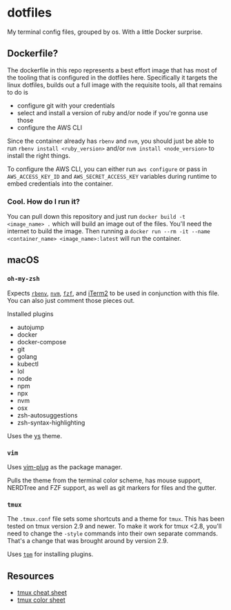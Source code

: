 # dotfiles

My terminal config files, grouped by os. With a little Docker surprise.

## Dockerfile?

The dockerfile in this repo represents a best effort image that has most of the tooling that is configured in the dotfiles here. Specifically it targets the linux dotfiles, builds out a full image with the requisite tools, all that remains to do is

- configure git with your credentials
- select and install a version of ruby and/or node if you're gonna use those
- configure the AWS CLI

Since the container already has `rbenv` and `nvm`, you should just be able to run `rbenv install <ruby_version>` and/or `nvm install <node_version>` to install the right things.

To configure the AWS CLI, you can either run `aws configure` or pass in `AWS_ACCESS_KEY_ID` and `AWS_SECRET_ACCESS_KEY` variables during runtime to embed credentials into the container.

### Cool. How do I run it?

You can pull down this repository and just run `docker build -t <image_name> .` which will build an image out of the files. You'll need the internet to build the image. Then running a `docker run --rm -it --name <container_name> <image_name>:latest` will run the container.

## macOS

### `oh-my-zsh`

Expects [`rbenv`](https://github.com/rbenv/rbenv), [`nvm`](https://github.com/nvm-sh/nvm), [`fzf`](https://github.com/junegunn/fzf), and [iTerm2](https://iterm2.com/) to be used in conjunction with this file. You can also just comment those pieces out.

Installed plugins

- autojump
- docker
- docker-compose
- git
- golang
- kubectl
- lol
- node
- npm
- npx
- nvm
- osx
- zsh-autosuggestions
- zsh-syntax-highlighting

Uses the [ys](https://github.com/robbyrussell/oh-my-zsh/wiki/themes#ys) theme.

### `vim`

Uses [vim-plug](https://github.com/junegunn/vim-plug) as the package manager.

Pulls the theme from the terminal color scheme, has mouse support, NERDTree and FZF support, as well as git markers for files and the gutter.

### `tmux`

The `.tmux.conf` file sets some shortcuts and a theme for `tmux`. This has been tested on tmux version 2.9 and newer. To make it work for tmux <2.8, you'll need to change the `-style` commands into their own separate commands. That's a change that was brought around by version 2.9.

Uses [`tpm`](https://github.com/tmux-plugins/tpm) for installing plugins.

## Resources

- [tmux cheat sheet](https://gist.github.com/MohamedAlaa/2961058)
- [tmux color sheet](https://i.stack.imgur.com/e63et.png)
